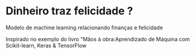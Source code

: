 # Dinheiro traz felicidade ?
Modelo de machine learning relacionando finanças e felicidade

Inspirado no exemplo do livro "Mãos à obra:Aprendizado de Máquina com Scikit-learn, Keras & TensorFlow 
